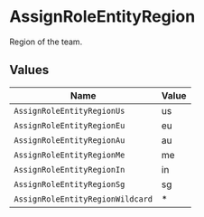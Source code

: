 # AssignRoleEntityRegion

Region of the team.


## Values

| Name                             | Value                            |
| -------------------------------- | -------------------------------- |
| `AssignRoleEntityRegionUs`       | us                               |
| `AssignRoleEntityRegionEu`       | eu                               |
| `AssignRoleEntityRegionAu`       | au                               |
| `AssignRoleEntityRegionMe`       | me                               |
| `AssignRoleEntityRegionIn`       | in                               |
| `AssignRoleEntityRegionSg`       | sg                               |
| `AssignRoleEntityRegionWildcard` | *                                |